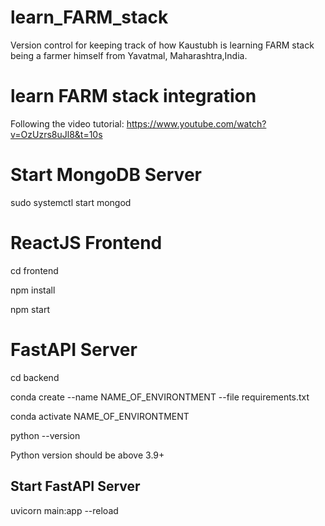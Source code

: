 # learn_FARM_stack
Version control for keeping track of how Kaustubh is learning FARM stack being a farmer himself from Yavatmal, Maharashtra,India.

# learn FARM stack integration

Following the video tutorial: https://www.youtube.com/watch?v=OzUzrs8uJl8&t=10s

# Start MongoDB Server
sudo systemctl start mongod

# ReactJS Frontend
cd frontend

npm install

npm start

# FastAPI Server
cd backend

conda create --name NAME_OF_ENVIRONTMENT --file requirements.txt

conda activate NAME_OF_ENVIRONTMENT

python --version

Python version should be above 3.9+
## Start FastAPI Server
uvicorn main:app --reload